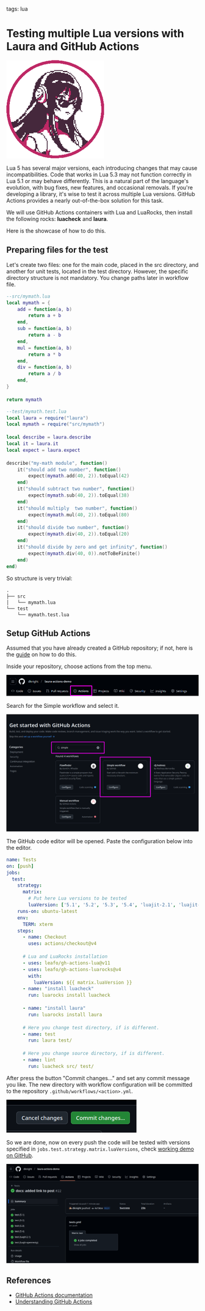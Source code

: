 <!-- Description: This demonstration showcases the process of testing a piece of code across six different versions of the Lua programming language. The goal is to ensure compatibility, identify potential issues, and observe any differences in behavior between versions. By running these tests, we can assess the code’s performance, stability, and necessary adjustments for seamless functionality across all Lua versions. -->

tags: lua

# Testing multiple Lua versions with Laura and GitHub Actions

[![Laura avatar](/assets/img/laura-256.png)](https://github.com/dknight/laura)

Lua 5 has several major versions, each introducing changes that may cause incompatibilities. Code that works in Lua 5.3 may not function correctly in Lua 5.1 or may behave differently. This is a natural part of the language's evolution, with bug fixes, new features, and occasional removals. If you're developing a library, it's wise to test it across multiple Lua versions. GitHub Actions provides a nearly out-of-the-box solution for this task.

We will use GitHub Actions containers with Lua and LuaRocks, then install the following rocks: **luacheck** and **laura**.

Here is the showcase of how to do this.

## Preparing files for the test

Let's create two files: one for the main code, placed in the src directory, and another for unit tests, located in the test directory. However, the specific directory structure is not mandatory. You change paths later in workflow file.

```lua
--src/mymath.lua
local mymath = {
    add = function(a, b)
        return a + b
    end,
    sub = function(a, b)
        return a - b
    end,
    mul = function(a, b)
        return a * b
    end,
    div = function(a, b)
        return a / b
    end,
}

return mymath
```

```lua
--test/mymath.test.lua
local laura = require("laura")
local mymath = require("src/mymath")

local describe = laura.describe
local it = laura.it
local expect = laura.expect

describe("my-math module", function()
    it("should add two number", function()
        expect(mymath.add(40, 2)).toEqual(42)
    end)
    it("should subtract two number", function()
        expect(mymath.sub(40, 2)).toEqual(38)
    end)
    it("should multiply  two number", function()
        expect(mymath.mul(40, 2)).toEqual(80)
    end)
    it("should divide two number", function()
        expect(mymath.div(40, 2)).toEqual(20)
    end)
    it("should divide by zero and get infinity", function()
        expect(mymath.div(40, 0)).notToBeFinite()
    end)
end)
```

So structure is very trivial:

```text
.
├── src
│   └── mymath.lua
└── test
    └── mymath.test.lua
```

## Setup GitHub Actions

Assumed that you have already created a GitHub repository; if not, here is the [guide](https://docs.github.com/en/repositories/creating-and-managing-repositories/creating-a-new-repository) on how to do this.

Inside your repository, choose actions from the top menu.

![GitHub Action location in the menu](/assets/img/lua-gh-actions-01.png)

Search for the Simple workflow and select it.

![GitHub Action Simple workflow](/assets/img/lua-gh-actions-02.png)

The GitHub code editor will be opened. Paste the configuration below into the editor.

```yaml
name: Tests
on: [push]
jobs:
  test:
    strategy:
      matrix:
        # Put here Lua versions to be tested
        luaVersion: ['5.1', '5.2', '5.3', '5.4', 'luajit-2.1', 'luajit-openresty']
    runs-on: ubuntu-latest
    env:
      TERM: xterm
    steps:
      - name: Checkout
        uses: actions/checkout@v4

      # Lua and LuaRocks installation
      - uses: leafo/gh-actions-lua@v11
      - uses: leafo/gh-actions-luarocks@v4
        with:
          luaVersion: ${{ matrix.luaVersion }}
      - name: "install luacheck"
        run: luarocks install luacheck

      - name: "install laura"
        run: luarocks install laura

      # Here you change test directory, if is different.
      - name: test
        run: laura test/ 

      # Here you change source directory, if is different.
      - name: lint
        run: luacheck src/ test/
```

After press the button "Commit changes..." and set any commit message you like. The new directory with workflow configuration will be committed to the repository `.github/workflows/<action>.yml`.

![GitHub Actions commit changes button](/assets/img/lua-gh-actions-03.png)

So we are done, now on every push the code will be tested with versions specified in `jobs.test.strategy.matrix.luaVersions`,
check [working demo on GitHub](https://github.com/dknight/laura-actions-demo).

![GitHub Actions all builds are passed](/assets/img/lua-gh-actions-04.png)

## References

- [GitHub Actions documentation](https://docs.github.com/en/actions)
- [Understanding GitHub Actions](https://docs.github.com/en/actions/about-github-actions/understanding-github-actions)